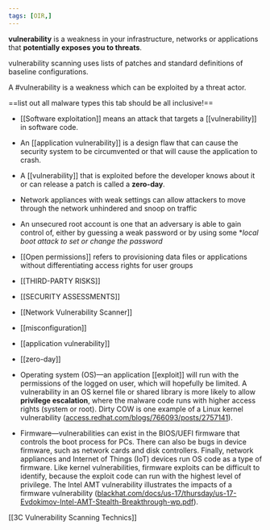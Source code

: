 ```yaml
---
tags: [OIR,]
---
```


**vulnerability** is a weakness in your infrastructure, networks or applications that **potentially exposes you to threats**.

vulnerability scanning uses lists of patches and standard definitions of baseline configurations.

A #vulnerability is a weakness which can be exploited by a threat actor.

==list out all malware types this tab should be all inclusive!==

- [[Software exploitation]] means an attack that targets a [[vulnerability]] in software code. 
- An [[application vulnerability]] is a design flaw that can cause the security system to be circumvented or that will cause the application to crash. 
- A [[vulnerability]] that is exploited before the developer knows about it or can release a patch is called a **zero-day**.
- Network appliances with weak settings can allow attackers to move through the network unhindered and snoop on traffic
- An unsecured root account is one that an adversary is able to gain control of, either by guessing a weak password or by using some **local boot attack to set or change the password*
- [[Open permissions]] refers to provisioning data files or applications without differentiating access rights for user groups
- [[THIRD-PARTY RISKS]]
- [[SECURITY ASSESSMENTS]]
- [[Network Vulnerability Scanner]]
- [[misconfiguration]]
- [[application vulnerability]]
- [[zero-day]]

-   Operating system (OS)—an application [[exploit]] will run with the permissions of the logged on user, which will hopefully be limited. A vulnerability in an OS kernel file or shared library is more likely to allow   **privilege escalation**, where the malware code runs with higher access rights (system or root). Dirty COW is one example of a Linux kernel vulnerability ([access.redhat.com/blogs/766093/posts/2757141](https://access.redhat.com/blogs/766093/posts/2757141)).
-   Firmware—vulnerabilities can exist in the BIOS/UEFI firmware that controls the boot process for PCs. There can also be bugs in device firmware, such as network cards and disk controllers. Finally, network appliances and Internet of Things (IoT) devices run OS code as a type of firmware. Like kernel vulnerabilities, firmware exploits can be difficult to identify, because the exploit code can run with the highest level of privilege. The Intel AMT vulnerability illustrates the impacts of a firmware vulnerability ([blackhat.com/docs/us-17/thursday/us-17-Evdokimov-Intel-AMT-Stealth-Breakthrough-wp.pdf](https://wmx-api-production.s3.amazonaws.com/courses/5731/supplementary/us-17-Evdokimov-Intel-AMT-Stealth-Breakthrough-wp.pdf)).


[[3C  Vulnerability Scanning Technics]]